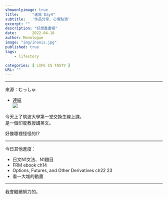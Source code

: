 ```yaml
---
showonlyimage: true
title:      "速寫 Day4"
subtitle:   '作品分享、心情點滴'
excerpt: ""
description: "好想畫畫喔"
date:       2022-04-18
author: Monologue    
image: "img/inanis.jpg"
published: true 
tags:
    - lifestory

categories: [ LIFE IS TASTY ]
URL: ""
---
```

***
來源：むっしゅ  
* [連結](https://twitter.com/omu001)  
![](/blog/sketch/d4-1.jpg)
  
今天上了筑波大學第一堂交換生線上課。  
是一個印度教授講英文。  
  
好像哪裡怪怪的(?  
***
今日其他進度：  
* 日文N1文法、N1題目  
* FRM ebook ch14  
* Options, Futures, and Other Derivatives ch22 23  
* 看一大堆的動畫  
  
***
我會繼續努力的。
<!--more-->
